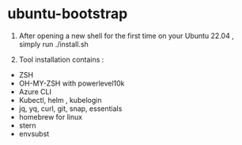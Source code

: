 # ubuntu-bootstrap

1. After opening a new shell for the first time on your Ubuntu 22.04 , simply run ./install.sh

2. Tool installation contains :

- ZSH
- OH-MY-ZSH with powerlevel10k
- Azure CLI
- Kubectl, helm , kubelogin
- jq, yq, curl, git, snap, essentials
- homebrew for linux
- stern
- envsubst
